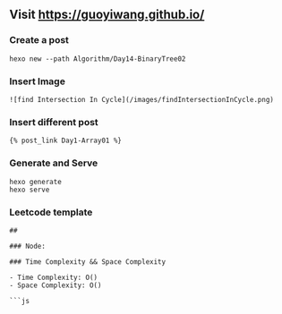 ## Visit https://guoyiwang.github.io/

### Create a post

```
hexo new --path Algorithm/Day14-BinaryTree02
```

### Insert Image

```
![find Intersection In Cycle](/images/findIntersectionInCycle.png)
```

### Insert different post

```
{% post_link Day1-Array01 %}
```

### Generate and Serve

```
hexo generate
hexo serve
```

### Leetcode template

```
##

### Node:

### Time Complexity && Space Complexity

- Time Complexity: O()
- Space Complexity: O()

```js
```

```
